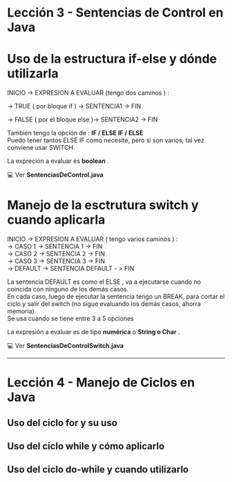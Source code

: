 # Lección 3 - Sentencias de Control en Java

# Uso de la estructura if-else y dónde utilizarla


INICIO -> EXPRESION A EVALUAR (tengo dos caminos ) : <br>

-> TRUE ( por bloque if ) -> SENTENCIA1 -> FIN <br>

-> FALSE ( por el bloque else )-> SENTENCIA2 -> FIN <br>

También tengo la opción de : **IF / ELSE IF / ELSE** <br>
Puedo tener tantos ELSE IF como necesite, pero si son varios, tal vez conviene usar SWITCH. <br>

La expreción a evaluar es **boolean** . <br>

:computer:   Ver **SentenciasDeControl.java** <br>


# Manejo de la esctrutura switch y cuando aplicarla

INICIO -> EXPRESION A EVALUAR ( tengo varios caminos ) : <br>
-> CASO 1 -> SENTENCIA 1 -> FIN <br>
-> CASO 2 -> SENTENCIA 2 -> FIN <br>
-> CASO 3 -> SENTENCIA 3 -> FIN <br>
-> DEFAULT -> SENTENCIA DEFAULT - > FIN <br>

La sentencia DEFAULT es como el ELSE , va a ejecutarse cuando no coincida con ninguno de los demás casos. <br>
En cada caso, luego de ejecutar la sentencia tengo un BREAK, para cortar el ciclo y salir del switch (no sigue evaluando los demás casos, ahorra memoria). <br>
Se usa cuando se tiene entre 3 a 5 opciones <br>

La expresión a evaluar es de tipo **numérica** o **String o Char** . <br>


:computer:   Ver **SentenciasDeControlSwitch.java** <br>


---

# Lección 4 - Manejo de Ciclos en Java

## Uso del ciclo for y su uso

## Uso del ciclo while y cómo aplicarlo

## Uso del ciclo do-while y cuando utilizarlo
